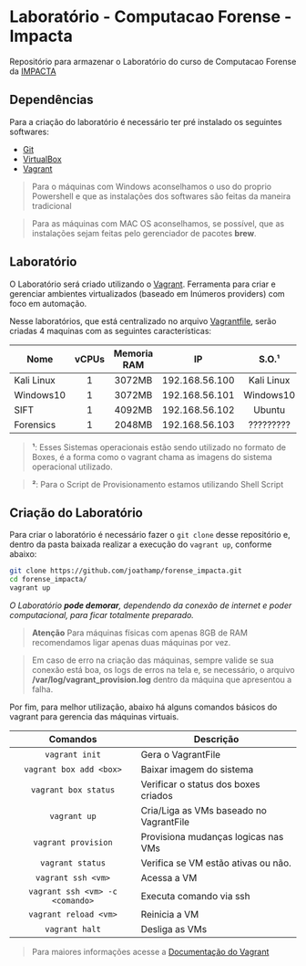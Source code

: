Laboratório - Computacao Forense - Impacta
=============================

Repositório para armazenar o Laboratório do curso de Computacao Forense da [IMPACTA][1]

Dependências
------------

Para a criação do laboratório é necessário ter pré instalado os seguintes softwares:

* [Git][2]
* [VirtualBox][3]
* [Vagrant][5]

> Para o máquinas com Windows aconselhamos o uso do proprio Powershell e que as instalações dos softwares são feitas da maneira tradicional

> Para as máquinas com MAC OS aconselhamos, se possível, que as instalações sejam feitas pelo gerenciador de pacotes **brew**.

Laboratório
-----------

O Laboratório será criado utilizando o [Vagrant][7]. Ferramenta para criar e gerenciar ambientes virtualizados (baseado em Inúmeros providers) com foco em automação.

Nesse laboratórios, que está centralizado no arquivo [Vagrantfile][8], serão criadas 4 maquinas com as seguintes características:

Nome       | vCPUs | Memoria RAM | IP             | S.O.¹           | Script de Provisionamento²
---------- |:-----:|:-----------:|:--------------:|:---------------:| -----------------------------
Kali Linux | 1     | 3072MB      | 192.168.56.100 | Kali Linux      | [???????][9]
Windows10  | 1     | 3072MB      | 192.168.56.101 | Windows10       | [???????][10]
SIFT       | 1     | 4092MB      | 192.168.56.102 | Ubuntu          | [???????][11]
Forensics  | 1     | 2048MB      | 192.168.56.103 | ?????????       | [???????][12]

> **¹**: Esses Sistemas operacionais estão sendo utilizado no formato de Boxes, é a forma como o vagrant chama as imagens do sistema operacional utilizado.

> **²**: Para o Script de Provisionamento estamos utilizando Shell Script

Criação do Laboratório 
----------------------

Para criar o laboratório é necessário fazer o `git clone` desse repositório e, dentro da pasta baixada realizar a execução do `vagrant up`, conforme abaixo:

```bash
git clone https://github.com/joathamp/forense_impacta.git
cd forense_impacta/
vagrant up
```

_O Laboratório **pode demorar**, dependendo da conexão de internet e poder computacional, para ficar totalmente preparado._

> **Atenção** Para máquinas físicas com apenas 8GB de RAM recomendamos ligar apenas duas máquinas por vez.

> Em caso de erro na criação das máquinas, sempre valide se sua conexão está boa, os logs de erros na tela e, se necessário, o arquivo **/var/log/vagrant_provision.log** dentro da máquina que apresentou a falha.

Por fim, para melhor utilização, abaixo há alguns comandos básicos do vagrant para gerencia das máquinas virtuais.

Comandos                | Descrição
:----------------------:| ---------------------------------------
`vagrant init`          | Gera o VagrantFile
`vagrant box add <box>` | Baixar imagem do sistema
`vagrant box status`    | Verificar o status dos boxes criados
`vagrant up`            | Cria/Liga as VMs baseado no VagrantFile
`vagrant provision`     | Provisiona mudanças logicas nas VMs
`vagrant status`        | Verifica se VM estão ativas ou não.
`vagrant ssh <vm>`      | Acessa a VM
`vagrant ssh <vm> -c <comando>` | Executa comando via ssh
`vagrant reload <vm>`   | Reinicia a VM
`vagrant halt`          | Desliga as VMs

> Para maiores informações acesse a [Documentação do Vagrant][13]

[1]: https://impacta.com.br
[2]: https://git-scm.com/downloads
[3]: https://www.virtualbox.org/wiki/Downloads
[5]: https://www.vagrantup.com/downloads
[6]: https://cygwin.com/install.html
[7]: https://www.vagrantup.com/
[8]: ./Vagrantfile
[9]: ./provisionamento/testing.sh
[10]: ./provisionamento/automation.sh
[11]: ./provisionamento/logging.sh
[12]: ./provisionamento/validation.sh
[13]: https://www.vagrantup.com/docs
[14]: https://app.vagrantup.com/joatham
